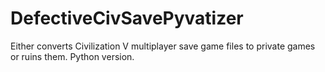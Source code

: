 # DefectiveCivSavePyvatizer
Either converts Civilization V multiplayer save game files to private games or ruins them. Python version.
